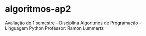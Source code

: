 # algoritmos-ap2
Avaliação do 1 semestre - Disciplina Algoritmos de Programação - Linguagem Python
Professor: Ramon Lummertz
